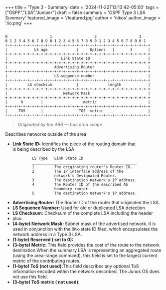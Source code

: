 +++
title = 'Type 3 - Summary'
date = '2024-11-22T13:13:42-05:00'
tags = ["OSPF","LSA","Juniper"]
draft = false
summary = 'OSPF Type 3 LSA Summary'
featured_image = '/featured.jpg'
author = 'nikos'
author_image = '/io.png'
+++

<pre class="wp-block-code"><code>
0                   1                   2                   3
0 1 2 3 4 5 6 7 8 9 0 1 2 3 4 5 6 7 8 9 0 1 2 3 4 5 6 7 8 9 0 1
+-+-+-+-+-+-+-+-+-+-+-+-+-+-+-+-+-+-+-+-+-+-+-+-+-+-+-+-+-+-+-+-+
|            LS age             |     Options   |       3       |
+-+-+-+-+-+-+-+-+-+-+-+-+-+-+-+-+-+-+-+-+-+-+-+-+-+-+-+-+-+-+-+-+
|                        Link State ID                          |
+-+-+-+-+-+-+-+-+-+-+-+-+-+-+-+-+-+-+-+-+-+-+-+-+-+-+-+-+-+-+-+-+
|                     Advertising Router                        |
+-+-+-+-+-+-+-+-+-+-+-+-+-+-+-+-+-+-+-+-+-+-+-+-+-+-+-+-+-+-+-+-+
|                     LS sequence number                        |
+-+-+-+-+-+-+-+-+-+-+-+-+-+-+-+-+-+-+-+-+-+-+-+-+-+-+-+-+-+-+-+-+
|         LS checksum           |             length            |
+-+-+-+-+-+-+-+-+-+-+-+-+-+-+-+-+-+-+-+-+-+-+-+-+-+-+-+-+-+-+-+-+
|                         Network Mask                          |
+-+-+-+-+-+-+-+-+-+-+-+-+-+-+-+-+-+-+-+-+-+-+-+-+-+-+-+-+-+-+-+-+
|      0        |                  metric                       |
+-+-+-+-+-+-+-+-+-+-+-+-+-+-+-+-+-+-+-+-+-+-+-+-+-+-+-+-+-+-+-+-+
|     TOS       |                TOS  metric                    |
+-+-+-+-+-+-+-+-+-+-+-+-+-+-+-+-+-+-+-+-+-+-+-+-+-+-+-+-+-+-+-+-+
</code></pre>

<blockquote class="wp-block-quote is-layout-flow wp-block-quote-is-layout-flow">
<p><em>Originated by the ABR — has area scope</em></p>
</blockquote>

<p id="4905">Describes networks outside of the area</p>

<ul>
<li><strong>Link State ID:</strong>&nbsp;Identifies the piece of the routing domain that<br>is being described by the LSA</li>
</ul>



<pre class="wp-block-code"><code>            LS Type   Link State ID
            _______________________________________________
            1         The originating router's Router ID.
            2         The IP interface address of the
                      network's Designated Router.
            3         The destination network's IP address.
            4         The Router ID of the described AS
                      boundary router.
            5         The destination network's IP address.
</code></pre>

<ul>
<li><strong>Advertising Router:</strong>&nbsp;The Router ID of the router that originated the LSA.</li>
<li><strong>LS Sequence Number:</strong>&nbsp;Used for old or duplicated LSA detection</li>
<li><strong>LS Checksum:</strong>&nbsp;Checksum of the complete LSA including the header</li>
<li>plus:</li>
<li><strong>(4-byte) Network Mask:&nbsp;</strong>Subnet mask of the advertised network. It is used in conjunction with the link-state ID filed, which encapsulates the network address in a Type 3 LSA.</li>



<li><strong>(1-byte) Reserved ( set to 0):</strong></li>
<li><strong>(3-byte) Metric:&nbsp;</strong>This field provides the cost of the route to the network destination.When the summary LSA is representing an aggregated route (using the area-range command), this field is set to the largest current metric of the contributing routes.</li>
<li><strong>(1-byte) ToS (not used):</strong>This field describes any optional ToS information encoded within the network described. The Junos OS does not use this field.</li>
<li><strong>(3-byte) ToS metric ( not used):</strong></li>
</ul>